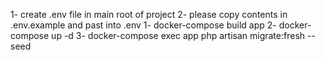 1- create .env file in main root of project
2- please copy contents in .env.example and past into .env
1- docker-compose build app
2- docker-compose up -d
3- docker-compose exec app php artisan migrate:fresh --seed

